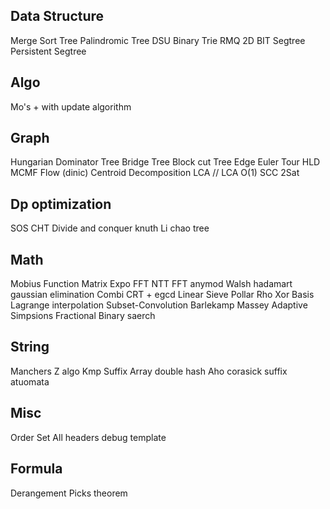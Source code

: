 ## Data Structure
Merge Sort Tree
Palindromic Tree
DSU
Binary Trie
RMQ
2D BIT
Segtree
Persistent Segtree


## Algo
Mo's + with update algorithm

## Graph
Hungarian
Dominator Tree
Bridge Tree
Block cut Tree
Edge Euler Tour
HLD
MCMF
Flow (dinic)
Centroid Decomposition
LCA // LCA O(1)
SCC
2Sat

## Dp optimization
SOS
CHT
Divide and conquer
knuth
Li chao tree

## Math
Mobius Function
Matrix Expo
FFT 
NTT
FFT anymod
Walsh hadamart
gaussian elimination
Combi
CRT + egcd
Linear Sieve
Pollar Rho
Xor Basis
Lagrange interpolation
Subset-Convolution
Barlekamp Massey
Adaptive Simpsions
Fractional Binary saerch

## String
Manchers
Z algo
Kmp
Suffix Array
double hash
Aho corasick
suffix atuomata


## Misc
Order Set 
All headers
debug template


## Formula
Derangement
Picks theorem



